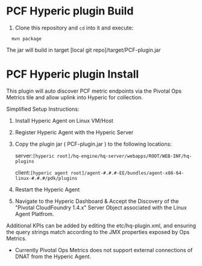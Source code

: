 # PCF Hyperic plugin Build

1. Clone this repository and `cd` into it and execute:
```
  mvn package
```
  The jar will build in target [local git repo]/target/PCF-plugin.jar

# PCF Hyperic plugin Install

This plugin will auto discover PCF metric endpoints via the Pivotal Ops Metrics tile and allow uplink into Hyperic for collection.

Simplified Setup Instructions:

1. Install Hyperic Agent on Linux VM/Host

2. Register Hyperic Agent with the Hyperic Server

3. Copy the plugin jar ( PCF-plugin.jar ) to the following locations:

    server:`[hyperic root]/hq-engine/hq-server/webapps/ROOT/WEB-INF/hq-plugins`

    client:`[hyperic agent root]/agent-#.#.#-EE/bundles/agent-x86-64-linux-#.#.#/pdk/plugins`


4. Restart the Hyperic Agent

5. Navigate to the Hyperic Dashboard & Accept the Discovery of the "Pivotal CloudFoundry 1.4.x" Server Object associated with the Linux Agent Platfrom.


Additional KPIs can be added by editing the etc/hq-plugin.xml, and ensuring the query strings match according to the JMX properties exposed by Ops Metrics.

* Currently Pivotal Ops Metrics does not support external connections of DNAT from the Hyperic Agent.
